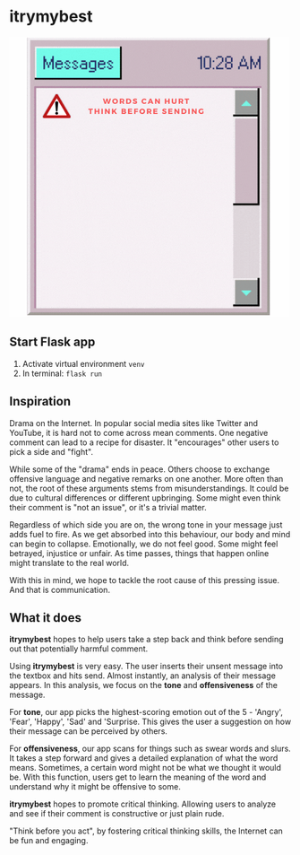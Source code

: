 # itrymybest

![logo](/img/itrymybest.gif)

## Start Flask app
1. Activate virtual environment `venv`
2. In terminal: `flask run`

## Inspiration
Drama on the Internet. In popular social media sites like Twitter and YouTube, it is hard not to come across mean comments. One negative comment can lead to a recipe for disaster. It "encourages" other users to pick a side and "fight". 

While some of the "drama" ends in peace. Others choose to exchange offensive language and negative remarks on one another. More often than not, the root of these arguments stems from misunderstandings. It could be due to cultural differences or different upbringing. Some might even think their comment is "not an issue", or it's a trivial matter. 

Regardless of which side you are on, the wrong tone in your message just adds fuel to fire. As we get absorbed into this behaviour, our body and mind can begin to collapse. Emotionally, we do not feel good. Some might feel betrayed, injustice or unfair. As time passes, things that happen online might translate to the real world. 

With this in mind, we hope to tackle the root cause of this pressing issue. And that is communication.

## What it does
**itrymybest** hopes to help users take a step back and think before sending out that potentially harmful comment. 

Using **itrymybest** is very easy. The user inserts their unsent message into the textbox and hits send. Almost instantly, an analysis of their message appears. In this analysis, we focus on the **tone** and **offensiveness** of the message. 

For **tone**, our app picks the highest-scoring emotion out of the 5 - 'Angry', 'Fear', 'Happy', 'Sad' and 'Surprise. This gives the user a suggestion on how their message can be perceived by others. 

For **offensiveness**, our app scans for things such as swear words and slurs. It takes a step forward and gives a detailed explanation of what the word means. Sometimes, a certain word might not be what we thought it would be. With this function, users get to learn the meaning of the word and understand why it might be offensive to some. 

**itrymybest** hopes to promote critical thinking. Allowing users to analyze and see if their comment is constructive or just plain rude.

"Think before you act", by fostering critical thinking skills, the Internet can be fun and engaging.

